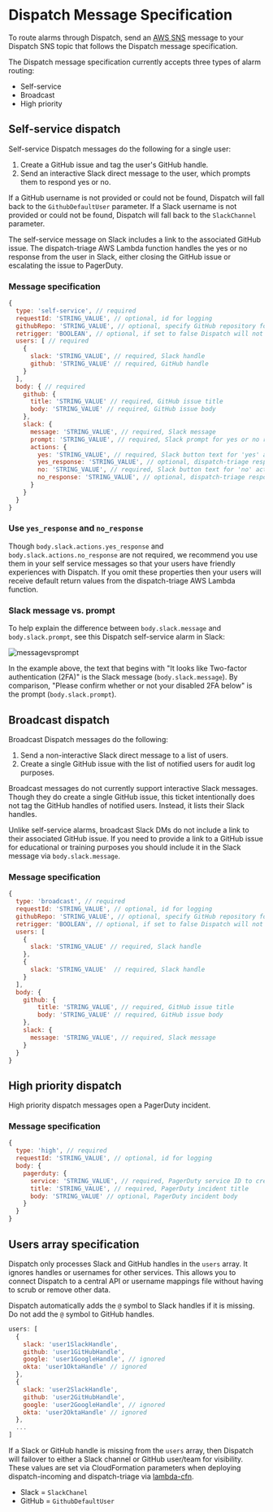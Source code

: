 # Dispatch Message Specification

To route alarms through Dispatch, send an [AWS SNS](https://aws.amazon.com/sns/) message to your Dispatch SNS topic that follows the Dispatch message specification.

The Dispatch message specification currently accepts three types of alarm routing:

* Self-service
* Broadcast
* High priority

## Self-service dispatch

Self-service Dispatch messages do the following for a single user:

1. Create a GitHub issue and tag the user's GitHub handle.
2. Send an interactive Slack direct message to the user, which prompts them to respond yes or no.

If a GitHub username is not provided or could not be found, Dispatch will fall back to the `GithubDefaultUser` parameter.
If a Slack username is not provided or could not be found, Dispatch will fall back to the `SlackChannel` parameter.

The self-service message on Slack includes a link to the associated GitHub issue. The dispatch-triage AWS Lambda function handles the yes or no response from the user in Slack, either closing the GitHub issue or escalating the issue to PagerDuty.

### Message specification

``` javascript
{
  type: 'self-service', // required
  requestId: 'STRING_VALUE', // optional, id for logging
  githubRepo: 'STRING_VALUE', // optional, specify GitHub repository for Dispatch issue
  retrigger: 'BOOLEAN', // optional, if set to false Dispatch will not send a message if an issue has already been reported
  users: [ // required
    {
      slack: 'STRING_VALUE', // required, Slack handle
      github: 'STRING_VALUE' // required, GitHub handle
    }
  ],
  body: { // required
    github: {
      title: 'STRING_VALUE' // required, GitHub issue title
      body: 'STRING_VALUE' // required, GitHub issue body
    },
    slack: {
      message: 'STRING_VALUE', // required, Slack message
      prompt: 'STRING_VALUE', // required, Slack prompt for yes or no response
      actions: {
        yes: 'STRING_VALUE', // required, Slack button text for 'yes' action type
        yes_response: 'STRING_VALUE', // optional, dispatch-triage response to  user after they click yes
        no: 'STRING_VALUE', // required, Slack button text for 'no' action type
        no_response: 'STRING_VALUE', // optional, dispatch-triage response to user after they click no
      }
    }
  }
}
```

### Use `yes_response` and `no_response`

Though `body.slack.actions.yes_response` and `body.slack.actions.no_response` are not required, we recommend you use them in your self service messages so that your users have friendly experiences with Dispatch. If you omit these properties then your users will receive default return values from the dispatch-triage AWS Lambda function.

### Slack message vs. prompt

To help explain the difference between `body.slack.message` and `body.slack.prompt`, see this Dispatch self-service alarm in Slack:

![messagevsprompt](https://github.com/mapbox/dispatch/blob/master/assets/message-vs-prompt.png)

In the example above, the text that begins with "It looks like Two-factor authentication (2FA)" is the Slack message (`body.slack.message`). By comparison, "Please confirm whether or not your disabled 2FA below" is the prompt (`body.slack.prompt`).

## Broadcast dispatch

Broadcast Dispatch messages do the following:

1. Send a non-interactive Slack direct message to a list of users.
1. Create a single GitHub issue with the list of notified users for audit log purposes.

Broadcast messages do not currently support interactive Slack messages. Though they do create a single GitHub issue, this ticket intentionally does not tag the GitHub handles of notified users. Instead, it lists their Slack handles.

Unlike self-service alarms, broadcast Slack DMs do not include a link to their associated GitHub issue. If you need to provide a link to a GitHub issue for educational or training purposes you should include it in the Slack message via `body.slack.message`.

### Message specification

``` javascript
{
  type: 'broadcast', // required
  requestId: 'STRING_VALUE', // optional, id for logging
  githubRepo: 'STRING_VALUE', // optional, specify GitHub repository for Dispatch issue
  retrigger: 'BOOLEAN', // optional, if set to false Dispatch will not send a message if an issue has already been reported
  users: [
    {
      slack: 'STRING_VALUE' // required, Slack handle
    },
    {
      slack: 'STRING_VALUE'  // required, Slack handle
    }
  ],
  body: {
    github: {
        title: 'STRING_VALUE', // required, GitHub issue title
        body: 'STRING_VALUE' // required, GitHub issue body
    },
    slack: {
      message: 'STRING_VALUE', // required, Slack message
    }
  }
}
```

## High priority dispatch

High priority dispatch messages open a PagerDuty incident.

### Message specification


``` javascript
{
  type: 'high', // required
  requestId: 'STRING_VALUE', // optional, id for logging
  body: {
    pagerduty: {
      service: 'STRING_VALUE', // required, PagerDuty service ID to create incident for
      title: 'STRING_VALUE', // required, PagerDuty incident title
      body: 'STRING_VALUE' // optional, PagerDuty incident body
    }
  }
}
```

## Users array specification

Dispatch only processes Slack and GitHub handles in the `users` array. It ignores handles or usernames for other services. This allows you to connect Dispatch to a central API or username mappings file without having to scrub or remove other data.

Dispatch automatically adds the `@` symbol to Slack handles if it is missing. Do not add the `@` symbol to GitHub handles.

``` javascript
users: [
  {
    slack: 'user1SlackHandle',
    github: 'user1GitHubHandle',
    google: 'user1GoogleHandle', // ignored
    okta: 'user1OktaHandle' // ignored
  },
  {
    slack: 'user2SlackHandle',
    github: 'user2GitHubHandle',
    google: 'user2GoogleHandle', // ignored
    okta: 'user2OktaHandle' // ignored
  },
  ...
]
```

If a Slack or GitHub handle is missing from the `users` array, then Dispatch will failover to either a Slack channel or GitHub user/team for visibility. These values are set via CloudFormation parameters when deploying dispatch-incoming and dispatch-triage via [lambda-cfn](https://github.com/mapbox/lambda-cfn).

* Slack = `SlackChanel`
* GitHub = `GithubDefaultUser`
